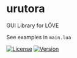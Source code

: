 # urutora
GUI Library for LÖVE

See examples in ```main.lua```

[![License](http://img.shields.io/:license-MIT-blue.svg)](https://github.com/tavuntu/urutora/blob/master/LICENSE.md)
[![Version](http://img.shields.io/:version-0.0.5-green.svg)](https://github.com/tavuntu/urutora)
